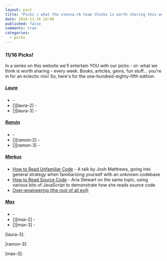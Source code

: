 ```yaml
---
layout: post
title: "Picks / what the vienna.rb team thinks is worth sharing this week"
date: 2016-11-16 14:00
published: false
comments: true
categories:
  - picks
---
```


### 11/16 Picks!

In a series on this website we'll entertain YOU with our picks - or: what we think is worth sharing - every week.
Books, articles, gems, fun stuff... you're in for an eclectic mix! So, here's for the one-hundred-eighty-fifth edition:


##### [Laura][laura]
- [][laura-1] -
- [][laura-2] -
- [][laura-3] -

##### [Ramón][ramon]
- [][ramon-1] -
- [][ramon-2] -
- [][ramon-3] -

##### [Markus][markus]
- [How to Read Unfamiliar Code][markus-1] - A talk by Josh Matthews, going into general strategy when familiarizing yourself with an unknown codebase
- [How to Read Source Code][markus-2] - Aria Stewart on the same topic, using various bits of JavaScript to demonstrate how she reads source code
- [Over-engineering (the root of all evil)][markus-3]

##### [Max][max]
- [][max-1] -
- [][max-2] -
- [][max-3] -



[laura]: https://www.twitter.com/alicetragedy
[laura-1]:
[laura-2]:
[laura-3]:

[ramon]: https://twitter.com/senorhuidobro
[ramon-1]:
[ramon-2]:
[ramon-3]:

[markus]: https://twitter.com/nuclearsquid
[markus-1]: http://aredridel.dinhe.net/2015/03/29/how-to-read-source-code/
[markus-2]: https://www.joshmatthews.net/cusec16/unfamiliar.html
[markus-3]: http://c0de517e.blogspot.com/2016/10/over-engineering-root-of-all-evil.html

[max]: https://www.twitter.com/klappradla
[max-1]:
[max-2]:
[max-3]:

